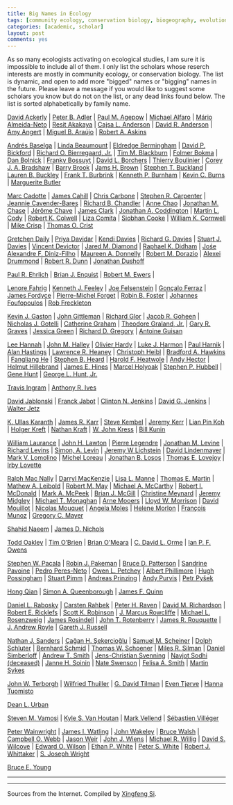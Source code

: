 ```yaml
---
title: Big Names in Ecology
tags: [community ecology, conservation biology, biogeography, evolution, ISI]
categories: [academic, scholar]
layout: post
comments: yes
---
```


As so many ecologists activating on ecological studies, I am sure it is impossible to include all of them. I only list the scholars whose reserch interests are mostly in community ecology, or conservation biology. The list is dynamic, and open to add more "bigged" names or "bigging" names in the future. Please leave a message if you would like to suggest some scholars you know but do not on the list, or any dead links found below. The list is sorted alphabetically by family name.

[David Ackerly](http://ib.berkeley.edu/labs/ackerly/) | [Peter B. Adler](http://www.cnr.usu.edu/htm/facstaff/adler-web) | [Paul M. Agepow](http://www.agapow.net/)  | [Michael Alfaro](http://pandorasboxfish.squarespace.com/) | [Mário Almeida-Neto](http://www.ecoevol.ufg.br/seminarios/p11.html) | [Resit Akakaya](http://life.bio.sunysb.edu/ee/akcakayalab/) | [Cajsa L. Anderson](http://cajsalisa.net/cajsalisa.index.html) | [David R. Anderson](http://warnercnr.colostate.edu/~anderson/) | [Amy Angert](http://angert.botany.ubc.ca) | [Miguel B. Araújo](http://www.biochange-lab.eu/) | [Robert A. Askins](http://www.conncoll.edu/directories/faculty-profiles/robert-askins/)

[Andrés Baselga](http://webspersoais.usc.es/persoais/andres.baselga/) | [Linda Beaumount](http://www.ljbeaumont.com/index.html) | [Eldredge Bermingham](http://patagonia.byu.edu/Investigators/ProjectAdvisors/DrEldredgeBermingham.aspx) | [David P. Bickford](http://www.dbs.nus.edu.sg/lab/evol-ecol/index.html) | [Richard O. Bierregaard, Jr.](http://www.ospreytrax.com) | [Tim M. Blackburn](http://www.zsl.org/users/tim-blackburn) | [Folmer Bokma](http://www.bokmalab.net/) | [Dan Bolnick](http://web.biosci.utexas.edu/bolnick%5Flab/home.html) | [Franky Bossuyt](http://www.amphibia.be/Amphibia/Home.html) | [David L. Borchers](http://www.creem.st-and.ac.uk/dlb/dlb.html) | [Thierry Boulinier](http://www.cefe.cnrs.fr/ecologie-spatiale-des-populations/thierry-boulinier) | [Corey J. A. Bradshaw](http://www.conservationbytes.com) | [Barry Brook](http://www.adelaide.edu.au/directory/barry.brook) | [Jams H. Brown](http://biology.unm.edu/jhbrown/index.shtml) | [Stephen T. Buckland](http://www-maths.mcs.st-andrews.ac.uk/homepages/steve.html) | [Lauren B. Buckley](http://labs.bio.unc.edu/Buckley/people.htm) | [Frank T. Burbrink](http://csivc.csi.cuny.edu/Frank.Burbrink/files/) | [Kenneth P. Burnham](http://warnercnr.colostate.edu/~kenb/) | [Kevin C. Burns](http://www.victoria.ac.nz/sbs/about/staff/kevin-burns) | [Marguerite Butler](http://www2.hawaii.edu/%7Embutler/)

[Marc Cadotte](http://www.utsc.utoronto.ca/%7Emcadotte/index.html) | [James Cahill](http://www.biology.ualberta.ca/faculty/james_cahill/) | [Chris Carbone](http://www.zsl.org/users/chris-carbone) | [Stephen R. Carpenter](http://limnology.wisc.edu/personnel/carpenter/) | [Jeannie Cavender-Bares](http://www.cbs.umn.edu/cavender/index.shtml) | [Richard B. Chandler](http://chandlerlab.wordpress.com) | [Anne Chao](http://chao.stat.nthu.edu.tw) | [Jonathan M. Chase](http://sites.google.com/site/betadiversity/home) | [Jérôme Chave](http://www.edb.ups-tlse.fr/equipe1/chave.htm) | [James Clark](http://fds.duke.edu/db/aas/Biology/jimclark) | [Jonathan A. Coddington](http://www.mnh.si.edu/rc/ads.htm) | [Martin L. Cody](https://www.eeb.ucla.edu/indivfaculty.php?FacultyKey=1530) | [Robert K. Colwell](http://viceroy.eeb.uconn.edu/Colwell/) | [Liza Comita](http://lizacomita.weebly.com/) | [Siobhan Cooke](http://duke.academia.edu/SiobhanCooke/) | [William K. Cornwell](http://www.phylodiversity.net/wcornwell/) | [Mike Crisp](http://online.anu.edu.au/BoZo/Crisp/) | [Thomas O. Crist](http://www.users.muohio.edu/cristto/)

[Gretchen Daily](https://woods.stanford.edu/about/woods-faculty/gretchen-daily) | [Priya Davidar](http://www.pondiuni.edu.in/profile/dr-praviar-davidar) | [Kendi Davies](http://www.colorado.edu/eeb/EEBprojects/DaviesLab/) | 
[Richard G. Davies](http://www.uea.ac.uk/biological-sciences/people/profile/richard-g-davies) | [Stuart J. Davies](http://www.stri.si.edu/english/scientific_staff/staff_scientist/scientist.php?id=50) | [Vincent Devictor](http://vincent.devictor.free.fr/) | [Jared M. Diamond](http://www.jareddiamond.org) | [Raphael K. Didham](http://www.biol.canterbury.ac.nz/people/didham.shtml) | [Jośe Alexandre F. Diniz-Filho](http://buscatextual.cnpq.br/buscatextual/visualizacv.do?id=E877865) | [Maureen A. Donnelly](http://biology.fiu.edu/people/faculty/maureen-donnelly/) | [Robert M. Dorazio](http://ifasstat.ifas.ufl.edu/DorazioWebSite/) | [Alexei Drummond](http://www.cs.auckland.ac.nz/our_staff/profile.php?id=adru001) | [Robert R. Dunn](http://robdunnlab.com) | [Jonathan Dushoff](http://www.biology.mcmaster.ca/dushoff/)

[Paul R. Ehrlich](http://en.wikipedia.org/wiki/Paul_R._Ehrlich) | [Brian J. Enquist](http://eeb37.biosci.arizona.edu/%7Ebrian/Department_of_Ecology_and_Evolutionary_Biology/Enquist_Lab.html) | [Robert M. Ewers](http://www3.imperial.ac.uk/people/r.ewers) | 

[Lenore Fahrig](http://www.glel.carleton.ca/PEOPLE/profiles/lenoreFahrig/lenoreFahrig.php) | [Kenneth J. Feeley](http://www2.fiu.edu/~kfeeley/) | [Joe Felsenstein](http://evolution.genetics.washington.edu/phylip/felsenstein.html) | [Gonçalo Ferraz](http://www.ferrazlab.com) | [James Fordyce](http://eeb.bio.utk.edu/peopletwo/james-fordyce/) | [Pierre-Michel Forget](http://mnhn.academia.edu/PierreMichelForget) | [Robin B. Foster](http://fieldmuseum.org/users/robin-b-foster) | [Johannes Foufopoulos](http://sitemaker.umich.edu/jfoufop/people) | [Rob Freckleton](http://www.sheffield.ac.uk/aps/staff-and-students/acadstaff/freckleton)

[Kevin J. Gaston](http://biome.group.shef.ac.uk/members/head-of-group-professor-kevin-gaston/) | [John Gittleman](http://www.ecology.uga.edu/facultyMember.php?Gittleman-25/) | [Richard Glor](http://www.rochester.edu/college/bio/professors/glor) | [Jacob R. Goheen](http://www.zoology.ubc.ca/%7Egoheen/) | [Nicholas J. Gotelli](http://www.uvm.edu/~ngotelli/homepage.html) | [Catherine Graham](http://catherinegraham.weebly.com) |  [Theodore Graland, Jr.](http://www.biology.ucr.edu/people/faculty/Garland/Garland2.html) | [Gary R. Graves](http://vertebrates.si.edu/birds/birds_staff_pages/GaryGraves_staffpage.cfm) | [Jessica Green](http://biology.uoregon.edu/people/green/index.html) | [Richard D. Gregory](http://www.rspb.org.uk/ourwork/science/team.aspx) | [Antoine Guisan](http://www.unil.ch/ecospat/page47388.html)

[Lee Hannah](http://www.bren.ucsb.edu/people/Faculty/lee_hannah.htm) |  [John M. Halley](http://www.jmax.gr) | [Olivier Hardy](http://ebe.ulb.ac.be/ebe/Hardy.html) | [Luke J. Harmon](http://www.uidaho.edu/sci/biology/faculty/lukeharmon) | [Paul Harnik](https://pangea.stanford.edu/researchgroups/paleobiology/) | [Alan Hastings](http://two.ucdavis.edu/~me/) | [Lawrence R. Heaney](http://fieldmuseum.org/users/lawrence-heaney) | [Christoph Heibl](http://www.christophheibl.de/ch-home.html) | [Bradford A. Hawkins](http://www.faculty.uci.edu/profile.cfm?faculty_id=4562) | [Fangliang He](http://www.ualberta.ca/%7Efhe/) | [Stephen B. Heard](http://www2.unb.ca/biology/Faculty/Heard.html) | [Harold F. Heatwole](http://www4.ncsu.edu/unity/users/h/halfh/www/index.html) | [Andy Hector](http://www.ieu.uzh.ch/staff/professors/ahector.html) | [Helmut Hillebrand](http://www.icbm.de/planktologie/mitarbeiter/helmut-hillebrand/) | [James E. Hines](http://www.pwrc.usgs.gov/staff/profiles/documents/hines.htm) | [Marcel Holyoak](http://www.des.ucdavis.edu/faculty/holyoak/) | [Stephen P. Hubbell](http://shubbell.eeb.ucla.edu/people.php) | [Gene Hunt](http://paleobiology.si.edu/staff/individuals/hunt.cfm) | [George L. Hunt, Jr.](http://fish.washington.edu/people/hunt/)

[Travis Ingram](http://www.people.fas.harvard.edu/%7Eingram/web/Links.html) | [Anthony R. Ives](http://www.zoology.wisc.edu/faculty/ive/ive.html)

[David Jablonski](http://climate.uchicago.edu/directory/david-jablonski) | [Franck Jabot](https://sites.google.com/site/franckjabot/home) | [Clinton N. Jenkins](http://clintonjenkins.org) | [David G. Jenkins](http://jenkins.cos.ucf.edu) | [Walter Jetz](http://www.yale.edu/jetz/)

[K. Ullas Karanth](http://en.wikipedia.org/wiki/K._Ullas_Karanth) | [James R. Karr](http://fish.washington.edu/people/karr/) | [Steve Kembel](http://www.phylodiversity.net/skembel/) | [Jeremy Kerr](http://www.macroecology.ca) | [Lian Pin Koh](http://www.lianpinkoh.com) | [Holger Kreft](http://www.uni-bonn.de/%7Euzsxeg) | [Nathan Kraft](http://www.zoology.ubc.ca/%7Enkraft/) | [W. John Kress](http://botany.si.edu/staff/staffPage.cfm?ThisName=2&homepage=no) | [Bill Kunin](http://www.fbs.leeds.ac.uk/staff/profile.php?tag=Kunin)

[William Laurance](http://en.wikipedia.org/wiki/William_F._Laurance) | [John H. Lawton](http://en.wikipedia.org/wiki/John_Lawton_(biologist)) | [Pierre Legendre](http://www.bio.umontreal.ca/legendre/indexEn.html) | [Jonathan M. Levine](http://www.lifesci.ucsb.edu/eemb/faculty/levine/) | [Richard Levins](http://www.hsph.harvard.edu/richard-levins/) | [Simon, A. Levin](http://www.princeton.edu/~slevin/) | [Jeremy W Lichstein](http://www.biology.ufl.edu/people/faculty/jlichstein.aspx) | [David Lindenmayer](https://researchers.anu.edu.au/researchers/lindenmayer-db) | [Mark V. Lomolino](http://www.esf.edu/faculty/lomolino/) | [Michel Loreau](http://biology.mcgill.ca/faculty/loreau/index.htm) | [Jonathan B. Losos](http://www.oeb.harvard.edu/faculty/losos/) | [Thomas E. Lovejoy](http://esp.gmu.edu/thomas-lovejoy/) | [Irby Lovette](http://www.birds.cornell.edu/evb/Irby.htm)

[Ralph Mac Nally](http://www.monash.edu.au/research/people/profiles/profile.html?sid=301&pid=2641) | [Darryl MacKenzie](http://www.proteus.co.nz/about.php) | [Lisa L. Manne](http://www.utsc.utoronto.ca/~manne/) | [Thomas E. Martin](http://www.umt.edu/mcwru/personnel/martin/) | [Mathew A. Leibold](http://www.biosci.utexas.edu/ib/faculty/leibold/lab/) | [Robert M. May](http://www.zoo.ox.ac.uk/people/view/may_r.htm) | [Michael A. McCarthy](http://www.botany.unimelb.edu.au/botany/aboutus/staff/mccarthy.html) | [Robert I. McDonald](http://www.nature.org/science-in-action/our-scientists/rob-mcdonald-vanguard-scientist-nature-conservancy.xml) | [Mark A. McPeek](http://www.enallagma.com/index.php) | [Brian J. McGill](http://www.brianmcgill.org) | [Christine Meynard](http://www.ensam.inra.fr/cbgp/?q=en/users/MEYNARD-Christine) | [Jeremy Midgley](http://www.biologicalsciences.uct.ac.za/staff_page.php?staff_id=361) | [Michael T. Monaghan](http://unio.igb-berlin.de/abt2/mitarbeiter/monaghan/) | [Arne Mooers](http://www.sfu.ca/%7Eamooers/index.html) | [Lloyd W. Morrison](http://lloydm.com) | [David Mouillot](http://www.ecosym.univ-montp2.fr/index.php?option=com_content&task=view&id=22&Itemid=15) | [Nicolas Mouquet](http://www.eec.univ-montp2.fr/people/nicolas-mouquet/) | [Angela Moles](http://www.vuw.ac.nz/staff/angela_moles/) | [Helene Morlon](http://www.cmap.polytechnique.fr/%7Emorlon/) | [François Munoz](http://umramap.cirad.fr/amap3/cm/index.php?page=francois-munoz) | [Gregory C. Mayer](http://homepages.uwp.edu/mayerg/)

[Shahid Naeem](http://www.columbia.edu/~sn2121/) | [James D. Nichols](https://www.pwrc.usgs.gov/staff/profiles/documents/nichols.htm)

[Todd Oakley](http://www.lifesci.ucsb.edu/eemb/labs/oakley/index.html) | [Tim O’Brien](https://www.researchgate.net/profile/Timothy_OBrien3/) | [Brian O'Meara](http://www.brianomeara.info/) | [C. David L. Orme](http://www3.imperial.ac.uk/people/d.orme) | [Ian P. F. Owens](http://www3.imperial.ac.uk/people/i.owens)

[Stephen W. Pacala](https://www.princeton.edu/eeb/people/display_person.xml?netid=pacala) | [Robin J. Pakeman](http://www.hutton.ac.uk/staff/robin-pakeman) | [Bruce D. Patterson](https://sites.google.com/a/fieldmuseum.org/bruce-pattersons-lab/) | [Sandrine Pavoine](http://www2.mnhn.fr/cersp/spip.php?rubrique26) | [Pedro Peres-Neto](http://www.er.uqam.ca/nobel/r3424621/labo/en/site/Home.html) | [Owen L. Petchey](http://www.ieu.uzh.ch/staff/professors/petchey.html) | [Albert Phillimore](http://phillimore.bio.ed.ac.uk/home) | [Hugh Possingham](http://www.possinghamlab.org) | [Stuart Pimm](http://fds.duke.edu/db/Nicholas/esp/faculty/spimm) | [Andreas Prinzing](http://ecobio.univ-rennes1.fr/Fiches_perso/Fiche.asp?pseudo=APrinzing) | [Andy Purvis](http://www.imperial.ac.uk/AP/faces/pages/read/Home.jsp?person=a.purvis) | [Petr Pyšek](http://www.ibot.cas.cz/personal/pysek/index.htm)

[Hong Qian](http://hqian.weebly.com) | [Simon A. Queenborough](http://www.simonqueenborough.com/index.html) | [James F. Quinn](http://ice.ucdavis.edu/people/jfquinn)

[Daniel L. Rabosky](http://cteg.berkeley.edu/%7Erabosky/Home.html) | [Carsten Rahbek](http://macroecology.ku.dk/) | [Peter H. Raven](http://www.missouribotanicalgarden.org/plant-science/plant-science/research-staff/article/379/raven-peter-h.aspx) | [David M. Richardson](http://academic.sun.ac.za/cib/team/staff/dmrichardson/) | [Robert E. Ricklefs](http://www.umsl.edu/~ricklefsr/) | [Scott K. Robinson](http://www.flmnh.ufl.edu/about-us/people/spotlight/robinson/) | [J. Marcus Rowcliffe](http://www.zsl.org/users/marcus-rowcliffe) | [Michael L. Rosenzweig](http://eebweb.arizona.edu/faculty/mlro/) | [James Rosindell](http://www3.imperial.ac.uk/people/j.rosindell‎) | [John T. Rotenberry](http://www.biology.ucr.edu/people/faculty/Rotenberry.html) | [James R. Rouquette](http://oldweb.northampton.ac.uk/aps/env/lbrg/members/rouquette.html) | [J. Andrew Royle](http://www.pwrc.usgs.gov/staff/profiles/documents/royle.htm) | [Gareth J. Russell](http://biology.njit.edu/people/russell.php)

[Nathan J. Sanders](http://web.utk.edu/~nsanders/) | [Çağan H. Şekercioğlu](www.sekercioglu.org) | [Samuel M. Scheiner](http://www.nsf.gov/mobile/staff/staff_bio.jsp?lan=sscheine&org=DEB&from_org) | [Dolph Schluter](https://www.zoology.ubc.ca/~schluter/wordpress/) | [Bernhard Schmid](http://www.ieu.uzh.ch/staff/professors/bschmid.html) | [Thomas W. Schoener](http://biosci3.ucdavis.edu/FacultyAndResearch/FacultyProfile.aspx?FacultyID=244) | [Miles R. Silman](http://college.wfu.edu/biology/people/faculty/silman/) | [Daniel Simberloff](http://eeb.bio.utk.edu/peopletwo/daniel-simberloff/) | [Andrew T. Smith](https://sols.asu.edu/people/andrew-t-smith) | [Jens-Christian Svenning](http://pure.au.dk/portal/en/svenning@biology.au.dk) | [Navjot Sodhi (deceased)](http://www.dbs.nus.edu.sg/lab/cons-lab/navjot_sodhi.html) | [Janne H. Soinin](http://blogs.helsinki.fi/jhsoinin/) | [Nate Swenson](http://www.msu.edu/%7Eswensonn/Site_5/Home.html) | [Felisa A. Smith](http://biology.unm.edu/fasmith/research.html) | [Martin Sykes](http://www.nateko.lu.se/embers/sykesres.htm)

[John W. Terborgh](http://fds.duke.edu/db/Nicholas/esp/faculty/manu) | [Wilfried Thuiller](http://www.will.chez-alice.fr/) | [G. David Tilman](https://www.cbs.umn.edu/explore/departments/eeb/faculty-research/directory/g-david-tilman) | [Even Tjørve](http://ansatt.hil.no/event/?page_id=19) | [Hanna Tuomisto](http://oxford.academia.edu/HannaTuomisto)

[Dean L. Urban](http://fds.duke.edu/db/Nicholas/esp/faculty/deanu)

[Steven M. Vamosi](http://www.ucalgary.ca/%7Esmvamosi/publications.htm) | [Kyle S. Van Houtan](http://www.duke.edu/~ksv2) | [Mark Vellend](http://www3.botany.ubc.ca/vellend/index.htm) | [Sébastien Villéger](http://villeger.sebastien.free.fr)

[Peter Wainwright](http://fishlab.ucdavis.edu/) | [James I. Watling](http://plaza.ufl.edu/watlingj/James_I_Watling.html) | [John Wakeley](http://www.oeb.harvard.edu/faculty/wakeley/John/wakeley.htm) | [Bruce Walsh](http://nitro.biosci.arizona.edu/) | [Campbell O. Webb](http://camwebb.info) | [Jason Weir](http://www.utsc.utoronto.ca/%7Ejweir/research.html) | [John J. Wiens](http://www.wienslab.com/Home.html) | [Michael R. Willig](http://hydrodictyon.eeb.uconn.edu/people/willig/index.htm) | [David S. Wilcove](https://www.princeton.edu/step/people/faculty/david-wilcove/) | [Edward O. Wilson](http://en.wikipedia.org/wiki/E_O_Wilson) | [Ethan P. White](http://www.biology.usu.edu/htm/our-people/faculty/memberID=3111) | [Peter S. White](http://bio.unc.edu/people/faculty/white/) | [Robert J. Whittaker](http://www.geog.ox.ac.uk/staff/rwhittaker.html) | [S. Joseph Wright](http://www.stri.si.edu/english/scientific_staff/staff_scientist/scientist.php?id=38)

[Bruce E. Young](http://iucn-ccsg.org/people/bruce-e-young)

---
---

Sources from the Internet. Compiled by [Xingfeng Si](http://sixf.org). 